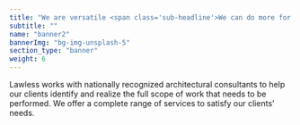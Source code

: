 ```yaml
---
title: "We are versatile <span class='sub-headline'>We can do more for you</span>"
subtitle: ""
name: "banner2"
bannerImg: "bg-img-unsplash-5"
section_type: "banner"
weight: 6
---
```


Lawless works with nationally recognized architectural consultants to help our clients identify and realize the full scope of work that needs to be performed. We offer a complete range of services to satisfy our clients’ needs.

